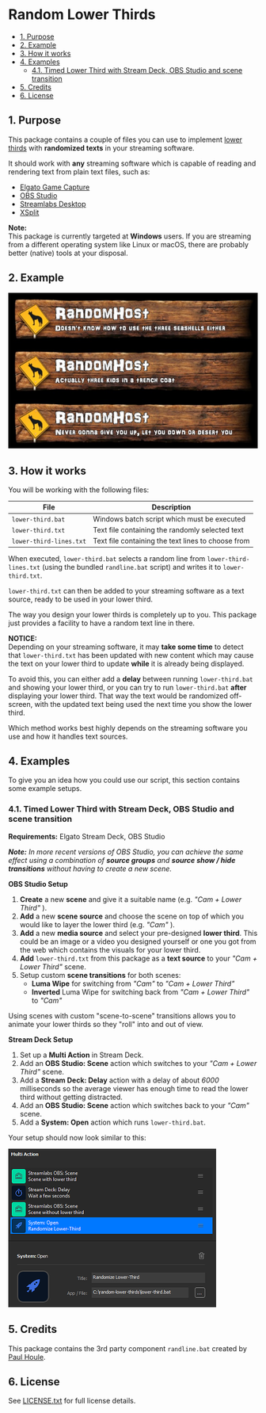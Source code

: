 # Random Lower Thirds

<!-- TOC -->
* [1. Purpose](#1-purpose)
* [2. Example](#2-example)
* [3. How it works](#3-how-it-works)
* [4. Examples](#4-examples)
  * [4.1. Timed Lower Third with Stream Deck, OBS Studio and scene transition](#41-timed-lower-third-with-stream-deck-obs-studio-and-scene-transition)
* [5. Credits](#5-credits)
* [6. License](#6-license)
<!-- TOC -->

## 1. Purpose

This package contains a couple of files you can use to implement [lower thirds][1] with
**randomized texts** in your streaming software.

It should work with **any** streaming software which is capable of reading and rendering text from
plain text files, such as:

* [Elgato Game Capture][2]
* [OBS Studio][3]
* [Streamlabs Desktop][4]
* [XSplit][5]

**Note:**  
This package is currently targeted at **Windows** users. If you are streaming from a different
operating system like Linux or macOS, there are probably better (native) tools at your disposal.

## 2. Example

![Screenshots of 3 randomized lower thirds](docs/lower-third.jpg)

## 3. How it works

You will be working with the following files:

| File                    | Description                                        |
|-------------------------|----------------------------------------------------|
| `lower-third.bat`       | Windows batch script which must be executed        |
| `lower-third.txt`       | Text file containing the randomly selected text    |
| `lower-third-lines.txt` | Text file containing the text lines to choose from |

When executed, `lower-third.bat` selects a random line from `lower-third-lines.txt` (using the
bundled `randline.bat` script) and writes it to `lower-third.txt`.

`lower-third.txt` can then be added to your streaming software as a text source, ready to be used
in your lower third.

The way you design your lower thirds is completely up to you. This package just provides a facility
to have a random text line in there.

**NOTICE:**  
Depending on your streaming software, it may **take some time** to detect that `lower-third.txt` has
been updated with new content which may cause the text on your lower third to update **while** it is
already being displayed.

To avoid this, you can either add a **delay** between running `lower-third.bat` and showing your 
lower third, or you can try to run `lower-third.bat` **after** displaying your lower third. That way
the text would be randomized off-screen, with the updated text being used the next time you show the
lower third.

Which method works best highly depends on the streaming software you use and how it handles text
sources.

## 4. Examples

To give you an idea how you could use our script, this section contains some example setups.

### 4.1. Timed Lower Third with Stream Deck, OBS Studio and scene transition

**Requirements:** Elgato Stream Deck, OBS Studio

_**Note:** In more recent versions of OBS Studio, you can achieve the same effect using a combination
of **source groups** and **source show / hide transitions** without having to create a new scene._

**OBS Studio Setup**

1. **Create** a new **scene** and give it a suitable name (e.g. *"Cam + Lower Third"* ).
2. **Add** a new **scene source** and choose the scene on top of which you would like to layer the
   lower third (e.g. *"Cam"* ).
3. **Add** a new **media source** and select your pre-designed **lower third**. This could be an
   image or a video you designed yourself or one you got from the web which contains the visuals for
   your lower third.
4. **Add** `lower-third.txt` from this package as a **text source** to your *"Cam + Lower Third"* scene.
5. Setup custom **scene transitions** for both scenes:
    * **Luma Wipe** for switching from *"Cam"* to *"Cam + Lower Third"*
    * **Inverted** Luma Wipe for switching back from *"Cam + Lower Third"* to *"Cam"*

Using scenes with custom "scene-to-scene" transitions allows you to animate your lower thirds so they 
"roll" into and out of view.

**Stream Deck Setup**

1. Set up a **Multi Action** in Stream Deck.
2. Add an **OBS Studio: Scene** action which switches to your *"Cam + Lower Third"* scene.
3. Add a **Stream Deck: Delay** action with a delay of about *6000* milliseconds so the average
   viewer has enough time to read the lower third without getting distracted.
4. Add an **OBS Studio: Scene** action which switches back to your *"Cam"* scene.
5. Add a **System: Open** action which runs `lower-third.bat`. 

Your setup should now look similar to this:

![Stream Deck](docs/streamdeck.png)

## 5. Credits

This package contains the 3rd party component `randline.bat` created by [Paul Houle][6].

## 6. License

See [LICENSE.txt](LICENSE.txt) for full license details.


[1]: https://en.wikipedia.org/wiki/Lower_third
[2]: https://www.elgato.com
[3]: https://obsproject.com
[4]: https://streamlabs.com
[5]: https://www.xsplit.com
[6]: http://paulhoule.com
